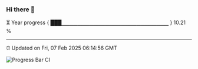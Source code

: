 ### Hi there 👋

⏳ Year progress { ███▁▁▁▁▁▁▁▁▁▁▁▁▁▁▁▁▁▁▁▁▁▁▁▁▁▁▁ } 10.21 %

---

⏰ Updated on Fri, 07 Feb 2025 06:14:56 GMT

![Progress Bar CI](https://github.com/Shyam-Makwana/GitHub-Actions-Demo/workflows/Progress%20Bar%20CI/badge.svg)
